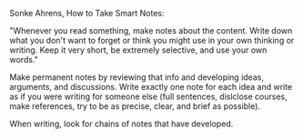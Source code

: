 

Sonke Ahrens, How to Take Smart Notes:

"Whenever you read something, make notes about the content. Write down what you don't want to forget or think you might use in your own thinking or writing. Keep it very short, be extremely selective, and use your own words."

Make permanent notes by reviewing that info and developing ideas, arguments, and discussions. Write exactly one note for each idea and write as if you were writing for someone else (full sentences, dislclose courses, make references, try to be as precise, clear, and brief as possible). 

When writing, look for chains of notes that have developed. 


